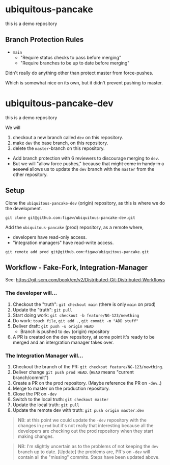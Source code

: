 # ubiquitous-pancake
this is a demo repository

## Branch Protection Rules

- `main`
    - "Require status checks to pass before merging"
    - "Require branches to be up to date before merging"

Didn't really do anything other than protect master from force-pushes.

Which is somewhat nice on its own, but it didn't prevent pushing to master.

# ubiquitous-pancake-dev
this is a demo repository

We will

1. checkout a new branch called `dev` on this repository.
1. make `dev` the base branch, on this repository.
1. delete the `master`-branch on this repository.

- Add branch protection with 6 reviewers to discourage merging to `dev`.
- But we will "allow force pushes," because that ~~might come in handy in a second~~
allows us to update the `dev` branch with the `master` from the other repository.

## Setup

Clone the `ubiquitous-pancake-dev` (origin) repository, as this is where we do the development.

```shell
git clone git@github.com:figaw/ubiquitous-pancake-dev.git
```

Add the `ubiquitous-pancake` (prod) repository, as a remote where,

- developers have read-only access.
- "integration managers" have read-write access.

```shell
git remote add prod git@github.com:figaw/ubiquitous-pancake.git
```

## Workflow - Fake-Fork, Integration-Manager

See: <https://git-scm.com/book/en/v2/Distributed-Git-Distributed-Workflows>

### The developer will...

1. Checkout the "truth": `git checkout main` (there is only `main` on prod)
1. Update the "truth": `git pull`
1. Start doing work: `git checkout -b feature/NG-123/newthing`
1. Do work: `touch file`, `git add .`, `git commit -m "ADD stuff"`
1. Deliver draft: `git push -u origin HEAD`
    - Branch is pushed to `dev` (origin) repository
1. A PR is created on the dev repository,
    at some point it's ready to be merged and
    an intergration manager takes over.

### The Integration Manager will...

1. Checkout the branch of the PR: `git checkout feature/NG-123/newthing`.
1. Deliver change `git push prod HEAD`. (`HEAD` means "current branch/commit")
1. Create a PR on the prod repository. (Maybe reference the PR on `-dev`..)
1. Merge to master on the production repository.
1. Close the PR on `-dev`
1. Switch to the local truth: `git checkout master`
1. Update the local truth: `git pull`
1. Update the remote dev with truth: `git push origin master:dev`

> NB: at this point we could update the `-dev` repository with the changes in `prod`
> but it's not really that interesting because all the developers are checking out the
> prod repository when they start making changes.

> NB: I'm slightly uncertain as to the problems of not keeping the `dev` branch up to date.
> [Update] the problems are, PR's on `-dev` will contain all the "missing" commits.
> Steps have been updated above.
